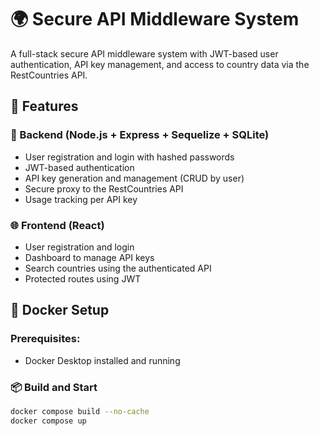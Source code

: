# 🌍 Secure API Middleware System

A full-stack secure API middleware system with JWT-based user authentication, API key management, and access to country data via the RestCountries API.


## 🚀 Features

### 🔐 Backend (Node.js + Express + Sequelize + SQLite)
- User registration and login with hashed passwords
- JWT-based authentication
- API key generation and management (CRUD by user)
- Secure proxy to the RestCountries API
- Usage tracking per API key

### 🌐 Frontend (React)
- User registration and login
- Dashboard to manage API keys
- Search countries using the authenticated API
- Protected routes using JWT


## 🐳 Docker Setup

### Prerequisites:
- Docker Desktop installed and running

### 📦 Build and Start
```bash
docker compose build --no-cache
docker compose up
